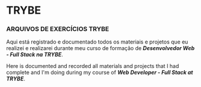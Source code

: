 # TRYBE

### ARQUIVOS DE EXERCÍCIOS TRYBE

 Aqui está registrado e documentado todos os materiais e projetos que eu
 realizei e realizarei durante meu curso de formação de **_Desenvolvedor Web - Full Stack na TRYBE_**.

 Here is documented and recorded all materials and projects that I had complete and I'm doing  during my course of **_Web Developer - Full Stack at TRYBE_**.
